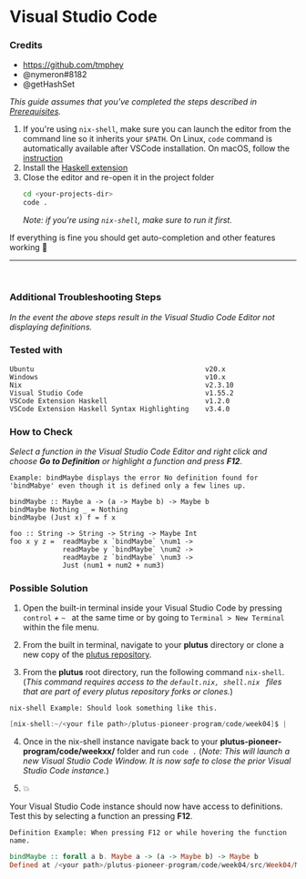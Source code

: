 # Visual Studio Code

### Credits
- https://github.com/tmphey
- @nymeron#8182
- @getHashSet

_This guide assumes that you've completed the steps described in [Prerequisites](./prerequisites.md)._

1. If you're using `nix-shell`, make sure you can launch the editor from the command line so it inherits your `$PATH`.
   On Linux, `code` command is automatically available after VSCode installation.
   On macOS, follow the [instruction](https://code.visualstudio.com/docs/setup/mac#_launching-from-the-command-line)
2. Install the [Haskell extension](https://marketplace.visualstudio.com/items?itemName=haskell.haskell)
3. Close the editor and re-open it in the project folder
   ```bash
   cd <your-projects-dir>
   code .
   ```
   _Note: if you're using `nix-shell`, make sure to run it first._

If everything is fine you should get auto-completion and other features working 🎉

---
</br>

### Additional Troubleshooting Steps
_In the event the above steps result in the Visual Studio Code Editor not displaying definitions._

### Tested with
```
Ubuntu                                          v20.x
Windows                                         v10.x
Nix                                             v2.3.10
Visual Studio Code                              v1.55.2
VSCode Extension Haskell                        v1.2.0
VSCode Extension Haskell Syntax Highlighting    v3.4.0
```

### How to Check
_Select a function in the Visual Studio Code Editor and right click and choose **Go to Definition** or highlight a function and press **F12**_.

`Example: bindMaybe displays the error No definition found for 'bindMabye' even though it is defined only a few lines up.`
```
bindMaybe :: Maybe a -> (a -> Maybe b) -> Maybe b
bindMaybe Nothing _ = Nothing
bindMaybe (Just x) f = f x

foo :: String -> String -> String -> Maybe Int
foo x y z =  readMaybe x `bindMaybe` \num1 ->
             readMaybe y `bindMaybe` \num2 ->
             readMaybe z `bindMaybe` \num3 ->
             Just (num1 + num2 + num3)
```

### Possible Solution
1. Open the built-in terminal inside your Visual Studio Code by pressing `control` _+_ `~ ` at the same time or by going to `Terminal > New Terminal` within the file menu.

2. From the built in terminal, navigate to your **plutus** directory or clone a new copy of the [plutus repository](https://github.com/input-output-hk/plutus).

3. From the **plutus** root directory, run the following command `nix-shell`. (_This command requires access to the `default.nix, shell.nix ` files that are part of every plutus repository forks or clones._)

`nix-shell Example: Should look something like this.`
```c
[nix-shell:~/<your file path>/plutus-pioneer-program/code/week04]$ |
```

4. Once in the nix-shell instance navigate back to your **plutus-pioneer-program/code/weekxx/** folder and run `code .` (_Note: This will launch a new Visual Studio Code Window. It is now safe to close the prior Visual Studio Code instance._)

5. :boom:

Your Visual Studio Code instance should now have access to definitions. Test this by selecting a function an pressing **F12**.

`Definition Example: When pressing F12 or while hovering the function name.`
```haskell
bindMaybe :: forall a b. Maybe a -> (a -> Maybe b) -> Maybe b
Defined at /<your path>/plutus-pioneer-program/code/week04/src/Week04/Maybe.hs:19:1
```
